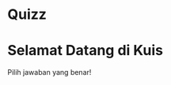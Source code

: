 # Quizz
<!DOCTYPE html>
<html lang="id">
<head>
    <meta charset="UTF-8">
    <meta name="viewport" content="width=device-width, initial-scale=1.0">
    <title>Quizz</title>
</head>
<body>
    <h1>Selamat Datang di Kuis</h1>
    <p>Pilih jawaban yang benar!</p>
</body>
</html>

<!DOCTYPE html>
<html>
<head>
    <title>Kuis Pengetahuan Umum</title>
    <script>
        function cekJawaban() {
            let skor = 0;

            // Mengambil jawaban yang dipilih
            let jawaban1 = document.querySelector('input[name="soal1"]:checked');
            let jawaban2 = document.querySelector('input[name="soal2"]:checked');
            let jawaban3 = document.querySelector('input[name="soal3"]:checked');
            let jawaban4 = document.querySelector('input[name="soal4"]:checked');
            let jawaban5 = document.querySelector('input[name="soal5"]:checked');

            // Memeriksa jawaban yang benar
            if (jawaban1 && jawaban1.value === "c") skor++;
            if (jawaban2 && jawaban2.value === "c") skor++;
            if (jawaban3 && jawaban3.value === "c") skor++;
            if (jawaban4 && jawaban4.value === "b") skor++;
            if (jawaban5 && jawaban5.value === "c") skor++;

            // Menampilkan hasil
            alert("Skor Anda: " + skor + "/5");
        }
    </script>
</head>
<body>
    <h2>Kuis Pengetahuan Umum</h2>
    
    <p>1. Ibukota dari negara Jepang adalah...</p>
    <input type="radio" name="soal1" value="a"> Beijing<br>
    <input type="radio" name="soal1" value="b"> Seoul<br>
    <input type="radio" name="soal1" value="c"> Tokyo<br>
    <input type="radio" name="soal1" value="d"> Bangkok<br>

    <p>2. Siapakah penemu bola lampu?</p>
    <input type="radio" name="soal2" value="a"> Nikola Tesla<br>
    <input type="radio" name="soal2" value="b"> Albert Einstein<br>
    <input type="radio" name="soal2" value="c"> Thomas Alva Edison<br>
    <input type="radio" name="soal2" value="d"> Isaac Newton<br>

    <p>3. Gunung tertinggi di dunia adalah...</p>
    <input type="radio" name="soal3" value="a"> Gunung Kilimanjaro<br>
    <input type="radio" name="soal3" value="b"> Gunung Elbrus<br>
    <input type="radio" name="soal3" value="c"> Gunung Everest<br>
    <input type="radio" name="soal3" value="d"> Gunung Fuji<br>

    <p>4. Planet mana yang dikenal sebagai 'Planet Merah'?</p>
    <input type="radio" name="soal4" value="a"> Venus<br>
    <input type="radio" name="soal4" value="b"> Mars<br>
    <input type="radio" name="soal4" value="c"> Jupiter<br>
    <input type="radio" name="soal4" value="d"> Saturnus<br>

    <p>5. Berapakah hasil dari 25 × 4?</p>
    <input type="radio" name="soal5" value="a"> 50<br>
    <input type="radio" name="soal5" value="b"> 75<br>
    <input type="radio" name="soal5" value="c"> 100<br>
    <input type="radio" name="soal5" value="d"> 125<br>

    <br><br>
    <button onclick="cekJawaban()">Submit</button>
</body>
</html>
